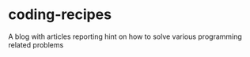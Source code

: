 # coding-recipes
A blog with articles reporting hint on how to solve various programming related problems

